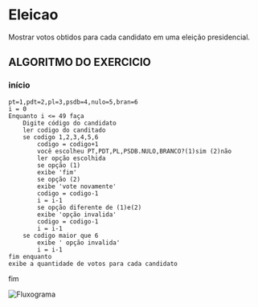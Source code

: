 # Eleicao
Mostrar votos obtidos para cada candidato em uma eleição presidencial.
##  ALGORITMO DO EXERCICIO
###  início
	pt=1,pdt=2,pl=3,psdb=4,nulo=5,bran=6
	i = 0
	Enquanto i <= 49 faça
		Digite código do candidato
		ler codigo do canditado
		se codigo 1,2,3,4,5,6
			codigo = codigo+1
			você escolheu PT,PDT,PL,PSDB.NULO,BRANCO?(1)sim (2)não
			ler opção escolhida
			se opção (1)
			exibe 'fim'
			se opção (2)
			exibe 'vote novamente'
			codigo = codigo-1
			i = i-1
			se opção diferente de (1)e(2)
			exibe 'opção invalida'
			codigo = codigo-1
			i = i-1
		se codigo maior que 6
			exibe ' opção invalida'
			i = i-1
	fim enquanto
	exibe a quantidade de votos para cada candidato
fim

![Fluxograma](https://user-images.githubusercontent.com/64235507/168447377-f7b5f419-bec5-4a75-b79b-1050ce76a6d8.png)
